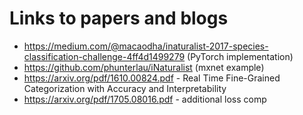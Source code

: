 # Links to papers and blogs
- https://medium.com/@macaodha/inaturalist-2017-species-classification-challenge-4ff4d1499279 (PyTorch implementation)
- https://github.com/phunterlau/iNaturalist (mxnet example)
- https://arxiv.org/pdf/1610.00824.pdf - Real Time Fine-Grained Categorization with Accuracy and Interpretability
- https://arxiv.org/pdf/1705.08016.pdf - additional loss comp
